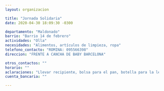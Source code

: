 ```yaml
---
layout: organizacion

title: "Jornada Solidaria"
date: 2020-04-30 18:09:30 -0300

departamento: "Maldonado"
barrio: "Barrio 14 de febrero"
actividades: "Olla"
necesidades: "Alimentos, artículos de limpieza, ropa"
telefono_contacto: "ROMINA: 095566398"
direccion: "FRENTE A CANCHA DE BABY BARCELONA"

otros_contactos: ""
horario: ""
aclaraciones: "Llevar recipiente, bolsa para el pan, botella para la leche. Retiran donaciones a domicilio"
cuenta_bancaria: ""

---
```

